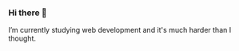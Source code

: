 ### Hi there 👋
I’m currently studying web development and it's much harder than I thought.


<!--
**ClaraPapaya/ClaraPapaya** is a ✨ _special_ ✨ repository because its `README.md` (this file) appears on your GitHub profile.


